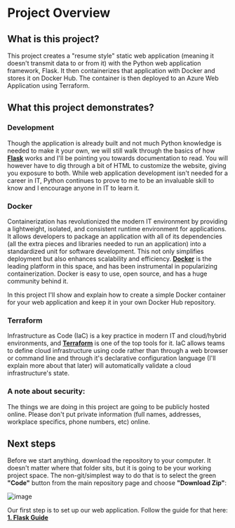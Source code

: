 # Project Overview
## What is this project?
This project creates a "resume style" static web application (meaning it doesn't transmit data to or from it) with the Python web application framework, Flask. It then containerizes that application with Docker and stores it on Docker Hub. The container is then deployed to an Azure Web Application using Terraform.

## What this project demonstrates?
### Development
Though the application is already built and not much Python knowledge is needed to make it your own, we will still walk through the basics of how [**Flask**](https://flask.palletsprojects.com/en/3.0.x/) works and I'll be pointing you towards documentation to read. You will however have to dig through a bit of HTML to customize the website, giving you exposure to both. While web application development isn't needed for a career in IT, Python continues to prove to me to be an invaluable skill to know and I encourage anyone in IT to learn it.

### Docker
Containerization has revolutionized the modern IT environment by providing a lightweight, isolated, and consistent runtime environment for applications. It allows developers to package an application with all of its dependencies (all the extra pieces and libraries needed to run an application) into a standardized unit for software development. This not only simplifies deployment but also enhances scalability and efficiency. [**Docker**](https://www.docker.com/) is the leading platform in this space, and has been instrumental in popularizing containerization. Docker is easy to use, open source, and has a huge community behind it.

In this project I'll show and explain how to create a simple Docker container for your web application and keep it in your own Docker Hub repository.

### Terraform
Infrastructure as Code (IaC) is a key practice in modern IT and cloud/hybrid environments, and [**Terraform**](https://www.terraform.io/) is one of the top tools for it. IaC allows teams to define cloud infrastructure using code rather than through a web browser or command line and through it's declarative configuration language (I'll explain more about that later) will automatically validate a cloud infrastructure's state.

### A note about security:
The things we are doing in this project are going to be publicly hosted online. Please don't put private information (full names, addresses, workplace specifics, phone numbers, etc) online.

## Next steps
Before we start anything, download the repository to your computer. It doesn't matter where that folder sits, but it is going to be your working project space. The non-git/simplest way to do that is to select the green **"Code"** button from the main repository page and choose **"Download Zip"**:

![image](https://github.com/dk-fern/flaskWebApp-with-docker/assets/110493897/1c8cbe12-c777-4934-a0dd-4603ae394d6a)


Our first step is to set up our web application. Follow the guide for that here: [**1. Flask Guide**](https://github.com/dk-fern/flaskWebApp-with-docker/blob/main/Project%20Guide/2_Flask.md)
